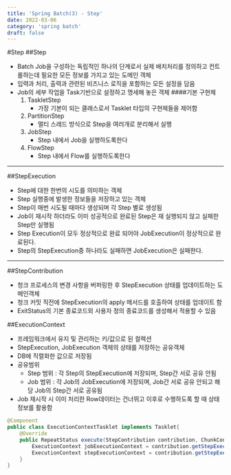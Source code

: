 ```yaml
---
title: 'Spring Batch(3) - Step'
date: 2022-03-06
category: 'spring batch'
draft: false
---
```


#Step
##Step
- Batch Job을 구성하는 독립적인 하나의 단계로서 실제 배치처리를 정의하고 컨트롤하는데 필요한 모든 정보를 가지고 있는 도메인 객체
- 입력과 처리, 출력과 관련된 비즈니스 로직을 포함하는 모든 설정을 담음
- Job의 세부 작업을 Task기반으로 설정하고 명세해 놓은 객체
    ####기본 구현체
    1. TaskletStep
       - 가장 기본이 되는 클래스로서 Tasklet 타입의 구현체들을 제어함
    1. PartitionStep
       - 멀티 스레드 방식으로 Step을 여러개로 분리해서 실행
    1. JobStep
       - Step 내에서 Job을 실행하도록한다
    1. FlowStep
       - Step 내에서 Flow를 실행하도록한다 
    
---
##StepExecution
- Step에 대한 한번의 시도를 의미하는 객체
- Step 실행중에 발생한 정보들을 저장하고 있는 객체
- Step이 매번 시도될 때마다 생성되며 각 Step 별로 생성됨
- Job이 재시작 하더라도 이미 성공적으로 완료된 Step은 재 실행되지 않고 실패한 Step만 실행됨
- Step Execution이 모두 정상적으로 완료 되어야 JobExecution이 정상적으로 완료된다.
- Step의 StepExecution중 하나라도 실패하면 JobExecution은 실패한다.
---
##StepContribution
- 청크 프로세스의 변경 사항을 버퍼링한 후 StepExecution 상태를 업데이트하는 도메인객체
- 청크 커밋 직전에 StepExecution의 apply 메서드를 호출하여 상태를 업데이트 함
- ExitStatus의 기본 종료코드외 사용자 정의 종료코드를 생성해서 적용할 수 있음

##ExecutionContext
- 프레임워크에서 유지 및 관리하는 키/값으로 된 컬렉션
- StepExecution, JobExecution 객체의 상태를 저장하는 공유객체
- DB에 직렬화한 값으로 저장됨
- 공유범위
    - Step 범위 : 각 Step의 StepExecution에 저장되며, Step간 서로 공유 안됨
    - Job 범위 : 각 Job의 JobExecution에 저장되며, Job간 서로 공유 안되고 해당 Job의 Step간 서로 공유됨
- Job 재시작 시 이미 처리한 Row데이터는 건너뛰고 이후로 수행하도록 할 때 상태 정보를 활용함

```java
@Component
public class ExecutionContextTasklet implements Tasklet{
    @Override
    public RepeatStatus execute(StepContribution contribution, ChunkContext chunkContext) throws Exception{
        ExecutionContext jobExecutionContext = contribution.getStepExecution().getJobExecution().getExecutionContext();
        ExecutionContext stepExecutionContext = contribution.getStepExecution().getExecutionContext();
    }
}
```